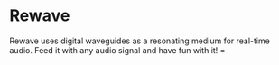 # Rewave
 
 Rewave uses digital waveguides as a resonating medium for real-time audio. Feed it with any audio signal and have fun with it! =
